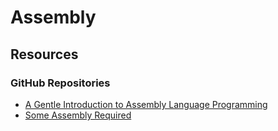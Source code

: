 # Assembly

## Resources

### GitHub Repositories

* [A Gentle Introduction to Assembly Language Programming](https://github.com/pkivolowitz/asm\_book)
* [Some Assembly Required](https://github.com/hackclub/some-assembly-required)

